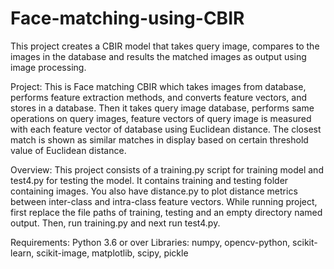 # Face-matching-using-CBIR
This project creates a CBIR model that takes query image, compares to the images in the database and results the matched images as output using image processing.


Project:
This is Face matching CBIR which takes images from database, performs feature extraction methods, and converts feature vectors, and stores in a database. Then it takes query image database, performs same operations on query images, feature vectors of query image is measured with each feature vector of database using Euclidean distance. The closest match is shown as similar matches in display based on certain threshold value of Euclidean distance.


Overview:
This project consists of a training.py script for training model and test4.py for testing the model. It contains training and testing folder containing images. You also have distance.py to plot distance metrics between inter-class and intra-class feature vectors.
While running project, first replace the file paths of training, testing and an empty directory named output.
Then, run training.py and next run test4.py.


Requirements:
Python 3.6 or over
Libraries: numpy, opencv-python, scikit-learn, scikit-image, matplotlib, scipy, pickle
